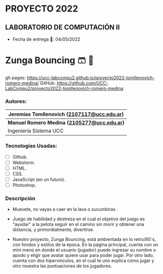 # PROYECTO 2022
## LABORATORIO DE COMPUTACIÓN II
* Fecha de entrega 	:calendar:: 04/05/2022 

# Zunga Bouncing  :shorts: :red_circle:

gh pages: https://ucc-labcompu2.github.io/proyecto2022-tomllenovich-romero-medina/
GitHub: https://github.com/UCC-LabCompu2/proyecto2022-tomllenovich-romero-medina


### Autores: 


| **Jeremías Tomllenovich  (2107117@ucc.edu.ar)** |
|-------------------------------------------------|
| **Manuel Romero Medina  (2105277@ucc.edu.ar)**  | 
| Ingeniería Sistema UCC                          |   



### Tecnologías Usadas:
- [ ] Github.
- [ ] Webstorm.
- [ ] HTML.
- [ ] CSS.
- [ ] JavaScript (en un futuro).
- [ ] Photoshop. 

### Descripción
* Muevete, no vayas a caer en la lava o sucumbiras.
* Juego de habilidad y destreza en el cual el objetivo del juego es "ayudar" a la pelota seguir en el camino sin morir y obtener una distancia, y primordialmente, divertirse.

* Nuestro proyecto, Zunga Bouncing, está ambientada en lo retro/80´s, con fondos y estilos de la época. En la página principal, cuenta
con un mini menú en donde el usuario (jugador) puede ingresar su nombre o apodo y eligir que avatar quiere usar para poder jugar.
Por otro lado, cuenta con dos hipervinculos, en el cuál te uno explica cómo jugar y otro muestra las puntuaciones de los jugadores.

